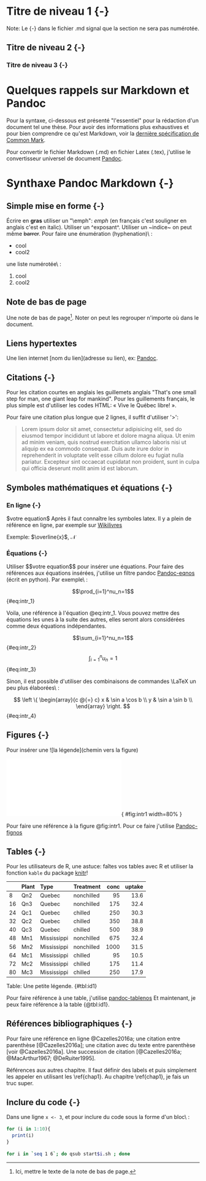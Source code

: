 # Titre de niveau 1 {-}

Note: Le \{-\} dans le fichier .md signal que la section ne sera pas numérotée.

## Titre de niveau 2 {-}

### Titre de niveau 3 {-}


# Quelques rappels sur Markdown et Pandoc

Pour la syntaxe, ci-dessous est présenté "l'essentiel"
pour la rédaction d'un document tel une thèse. Pour avoir des
informations plus exhaustives et pour bien comprendre ce qu'est Markdown, voir la [dernière spécification de Common Mark](http://spec.commonmark.org/0.25/).

Pour convertir le fichier Markdown (.md) en fichier Latex (.tex), j'utilise le convertisseur universel de document [Pandoc](http://pandoc.org).


# Synthaxe Pandoc Markdown {-}

## Simple mise en forme {-}

Écrire en **gras** utiliser un "\\emph": *emph* (en français c'est souligner
en anglais c'est en italic). Utiliser un ^exposant^.
Utiliser un ~indice~ on peut même ~~barrer~~.
Pour faire une énumération (hyphenation)\ :

- cool
- cool2

une liste numérotée\ :

1. cool
2. cool2


## Note de bas de page

Une note de bas de page[^cool]. Noter on peut les regrouper n'importe où  dans le document.

[^cool]: Ici, mettre le texte de la note de bas de page.


## Liens hypertextes

Une lien internet \[nom du lien\]\(adresse su lien\), ex: [Pandoc](http://pandoc.org).



## Citations {-}

Pour les citation courtes en anglais les guillemets anglais "That's one small
step for man, one giant leap for mankind". Pour les guillements français, le
plus simple est d'utiliser les codes HTML: &laquo; Vive le Québec libre! &raquo;.

Pour faire une citation plus longue que 2 lignes, il suffit d'utiliser '\>':

> Lorem ipsum dolor sit amet, consectetur adipisicing elit, sed do eiusmod tempor incididunt ut labore et dolore magna aliqua. Ut enim ad minim veniam, quis nostrud exercitation ullamco laboris nisi ut aliquip ex ea commodo consequat. Duis aute irure dolor in reprehenderit in voluptate velit esse cillum dolore eu fugiat nulla pariatur. Excepteur sint occaecat cupidatat non proident, sunt in culpa qui officia deserunt mollit anim id est laborum.




## Symboles mathématiques et équations {-}

### En ligne {-}

\$votre equation\$ Après il faut connaître les symboles latex.
Il y a plein de référence en ligne, par exemple sur [Wikilivres](https://en.wikibooks.org/wiki/LaTeX/Mathematics)

Exemple: $\overline{x}$, $\mathcal{N}$




### Équations {-}

Utiliser \$\$votre equation\$\$ pour insérer une équations.
Pour faire des références aux équations insérées, j'utilise un filtre
pandoc [Pandoc-eqnos](https://github.com/tomduck/pandoc-eqnos) (écrit en python).
Par exemple\ :

$$\prod_{i=1}^nu_n=1$$ {#eq:intr_1}

Voila, une référence à l'équation @eq:intr_1. Vous pouvez mettre des équations
les unes à la suite des autres, elles seront alors considérées comme deux
équations indépendantes.

$$\sum_{i=1}^nu_n=1$$ {#eq:intr_2}
$$\int_{i=1}^nu_n=1$$ {#eq:intr_3}

Sinon, il est possible d'utiliser des combinaisons de commandes \LaTeX un peu plus élaborées\ :

$$
\left \{
\begin{array}{c @{=} c}
    x & \sin a \cos b \\
    y & \sin a \sin b \\
\end{array}
\right.
$$ {#eq:intr_4}


## Figures {-}

Pour insérer une \!\[la légende\]\(chemin vers la figure\)

![Une petite figure](fig/fig1.pdf){ #fig:intr1 width=80% }

Pour faire une référence à la figure @fig:intr1. Pour ce faire j'utilise
[Pandoc-fignos](https://github.com/tomduck/pandoc-fignos)


## Tables {-}

Pour les utilisateurs de R, une astuce: faîtes vos tables avec R et utiliser la fonction `kable` du package [knitr](http://yihui.name/knitr/)!

|   |Plant |Type        |Treatment  | conc| uptake|
|:--|:-----|:-----------|:----------|----:|------:|
|8  |Qn2   |Quebec      |nonchilled |   95|   13.6|
|16 |Qn3   |Quebec      |nonchilled |  175|   32.4|
|24 |Qc1   |Quebec      |chilled    |  250|   30.3|
|32 |Qc2   |Quebec      |chilled    |  350|   38.8|
|40 |Qc3   |Quebec      |chilled    |  500|   38.9|
|48 |Mn1   |Mississippi |nonchilled |  675|   32.4|
|56 |Mn2   |Mississippi |nonchilled | 1000|   31.5|
|64 |Mc1   |Mississippi |chilled    |   95|   10.5|
|72 |Mc2   |Mississippi |chilled    |  175|   11.4|
|80 |Mc3   |Mississippi |chilled    |  250|   17.9|
Table: Une petite légende. {#tbl:id1}

Pour faire référence à une table, j'utilise [pandoc-tablenos](https://github.com/tomduck/pandoc-tablenos)
Et maintenant, je peux faire référence à la table {@tbl:id1}.




## Références bibliographiques {-}

Pour faire une référence en ligne @Cazelles2016a; une citation entre
parenthèse [@Cazelles2016a]; une citation avec du texte entre parenthèse
[voir @Cazelles2016a]. Une succession de citation [@Cazelles2016a;
@MacArthur1967; @DeRuiter1995].

Références aux autres chapitre. Il faut définir des labels et puis simplement
les appeler en utilisant les \\ref{chap1}. Au chapitre \ref{chap1}, je fais un
truc super.




## Inclure du code {-}

Dans une ligne `x <- 3`, et pour inclure du code sous la forme d'un bloc\ :


```R
for (i in 1:10){
  print(i)
}
```

```bash
for i in `seq 1 6`; do qsub start$i.sh ; done
```
